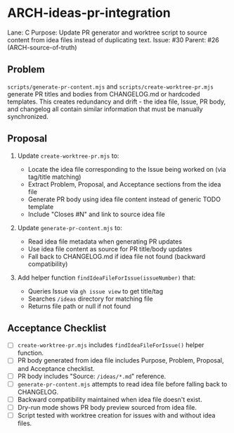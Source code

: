 # ARCH-ideas-pr-integration

Lane: C
Purpose: Update PR generator and worktree script to source content from idea files instead of duplicating text.
Issue: #30
Parent: #26 (ARCH-source-of-truth)

## Problem

`scripts/generate-pr-content.mjs` and `scripts/create-worktree-pr.mjs` generate PR titles and bodies from CHANGELOG.md or hardcoded templates. This creates redundancy and drift - the idea file, Issue, PR body, and changelog all contain similar information that must be manually synchronized.

## Proposal

1. Update `create-worktree-pr.mjs` to:
   - Locate the idea file corresponding to the Issue being worked on (via tag/title matching)
   - Extract Problem, Proposal, and Acceptance sections from the idea file
   - Generate PR body using idea file content instead of generic TODO template
   - Include "Closes #N" and link to source idea file

2. Update `generate-pr-content.mjs` to:
   - Read idea file metadata when generating PR updates
   - Use idea file content as source for PR title/body updates
   - Fall back to CHANGELOG.md if idea file not found (backward compatibility)

3. Add helper function `findIdeaFileForIssue(issueNumber)` that:
   - Queries Issue via `gh issue view` to get title/tag
   - Searches `/ideas` directory for matching file
   - Returns file path or null if not found

## Acceptance Checklist

- [ ] `create-worktree-pr.mjs` includes `findIdeaFileForIssue()` helper function.
- [ ] PR body generated from idea file includes Purpose, Problem, Proposal, and Acceptance checklist.
- [ ] PR body includes "Source: `/ideas/*.md`" reference.
- [ ] `generate-pr-content.mjs` attempts to read idea file before falling back to CHANGELOG.
- [ ] Backward compatibility maintained when idea file doesn't exist.
- [ ] Dry-run mode shows PR body preview sourced from idea file.
- [ ] Script tested with worktree creation for issues with and without idea files.

